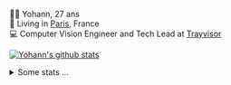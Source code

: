 <p>
  👨🏻 <bold>Yohann</bold>, 27 ans<br/>
  💼 Living in <a href="https://www.google.com/maps?q=paris">Paris</a>, France<br/>
  💻 Computer Vision Engineer and Tech Lead at <a href="https://trayvisor.com/">Trayvisor</a><br/>
</p>

<a href="https://github.com/anuraghazra/github-readme-stats"><img align="center" src="https://github-readme-stats-go94hl40s-yohann84l.vercel.app//api?username=yohann84L&show_icons=true&include_all_commits=true" alt="Yohann's github stats" /> </a>


<details>
  <summary>Some stats ...</summary><br/>
  

<!--START_SECTION:waka-->
![Code Time](http://img.shields.io/badge/Code%20Time-1%2C057%20hrs%204%20mins-blue)

![Profile Views](http://img.shields.io/badge/Profile%20Views-0-blue)

**🐱 My GitHub Data** 

> 📦 440.7 kB Used in GitHub's Storage 
 > 
> 🏆 169 Contributions in the Year 2024
 > 
> 🚫 Not Opted to Hire
 > 
> 📜 25 Public Repositories 
 > 
> 🔑 21 Private Repositories 
 > 
**I'm an Early 🐤** 

```text
🌞 Morning                14089 commits       ████████░░░░░░░░░░░░░░░░░   31.34 % 
🌆 Daytime                25482 commits       ██████████████░░░░░░░░░░░   56.69 % 
🌃 Evening                5240 commits        ███░░░░░░░░░░░░░░░░░░░░░░   11.66 % 
🌙 Night                  139 commits         ░░░░░░░░░░░░░░░░░░░░░░░░░   00.31 % 
```
📅 **I'm Most Productive on Wednesday** 

```text
Monday                   8226 commits        █████░░░░░░░░░░░░░░░░░░░░   18.30 % 
Tuesday                  8306 commits        █████░░░░░░░░░░░░░░░░░░░░   18.48 % 
Wednesday                10130 commits       ██████░░░░░░░░░░░░░░░░░░░   22.54 % 
Thursday                 9170 commits        █████░░░░░░░░░░░░░░░░░░░░   20.40 % 
Friday                   8402 commits        █████░░░░░░░░░░░░░░░░░░░░   18.69 % 
Saturday                 259 commits         ░░░░░░░░░░░░░░░░░░░░░░░░░   00.58 % 
Sunday                   457 commits         ░░░░░░░░░░░░░░░░░░░░░░░░░   01.02 % 
```


📊 **This Week I Spent My Time On** 

```text
🕑︎ Time Zone: Europe/Paris

💬 Programming Languages: 
Python                   7 hrs               ██████████░░░░░░░░░░░░░░░   38.72 % 
TypeScript               3 hrs 56 mins       █████░░░░░░░░░░░░░░░░░░░░   21.73 % 
JavaScript               2 hrs 53 mins       ████░░░░░░░░░░░░░░░░░░░░░   15.97 % 
TOML                     49 mins             █░░░░░░░░░░░░░░░░░░░░░░░░   04.52 % 
SQL                      44 mins             █░░░░░░░░░░░░░░░░░░░░░░░░   04.05 % 

🔥 Editors: 
PyCharm                  10 hrs 28 mins      ██████████████░░░░░░░░░░░   57.86 % 
WebStorm                 7 hrs 26 mins       ██████████░░░░░░░░░░░░░░░   41.13 % 
VS Code                  11 mins             ░░░░░░░░░░░░░░░░░░░░░░░░░   01.01 % 

💻 Operating System: 
Mac                      18 hrs 6 mins       █████████████████████████   100.00 % 
```

**I Mostly Code in Python** 

```text
Python                   25 repos            ██████████████░░░░░░░░░░░   54.35 % 
Jupyter Notebook         5 repos             ███░░░░░░░░░░░░░░░░░░░░░░   10.87 % 
JavaScript               3 repos             ██░░░░░░░░░░░░░░░░░░░░░░░   06.52 % 
HTML                     2 repos             █░░░░░░░░░░░░░░░░░░░░░░░░   04.35 % 
Shell                    1 repo              █░░░░░░░░░░░░░░░░░░░░░░░░   02.17 % 
```




 Last Updated on 20/02/2024 00:29:47 UTC
<!--END_SECTION:waka-->
